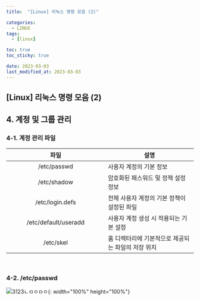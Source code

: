 ```yaml
---
title:  "[Linux] 리눅스 명령 모음 (2)" 

categories:
  - LINUX
tags:
  - [linux]

toc: true
toc_sticky: true

date: 2023-03-03
last_modified_at: 2023-03-03
---
```

[Linux] 리눅스 명령 모음 (2) 
---

<style>
table {
    font-size: 12pt;
}
table th:first-of-type {
    width: 5%;
}
table th:nth-of-type(2) {
    width: 10%;
}
table th:nth-of-type(3) {
    width: 50%;
}
table th:nth-of-type(4) {
    width: 50%;
}
</style>


## 4. 계정 및 그룹 관리

### 4-1. 계정 관리 파일

|파일|설명|
|:---:|---|
|/etc/passwd|사용자 계정의 기본 정보|
|/etc/shadow|암호화된 패스워드 및 정책 설정 정보|
|/etc/login.defs|전체 사용자 계정의 기본 정책이 설정된 파일|
|/etc/default/useradd|사용자 계정 생성 시 적용되는 기본 설정|
|/etc/skel|홈 디렉터리에 기본적으로 제공되는 파일의 저장 위치|

<br>

### 4-2. /etc/passwd
![3123ㄴㅁㅇㅁㅇ](https://user-images.githubusercontent.com/42735894/222876642-9031e30a-9556-444c-b1fa-a5c4c3a11463.png){: width="100%" height="100%"}
